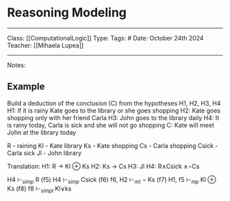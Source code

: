 # Reasoning Modeling
___
Class: [[ComputationalLogic]]
Type: 
Tags: # 
Date: October 24th 2024
Teacher: [[Mihaela Lupea]]
___

Notes: 
## Example 
Build a deduction of the conclusion (C) from the hypotheses H1, H2, H3, H4 
H1: If it is rainy Kate goes to the library or she goes shopping
H2: Kate goes shopping only with her friend Carla 
H3: John goes to the library daily 
H4: It is rainy today, Carla is sick and she will not go shopping 
C: Kate will meet John at the library today 

R - raining 
Kl - Kate library 
Ks - Kate shopping 
Cs - Carla shopping 
Csick - Carla sick 
Jl - John library 

Translation:
H1: R $\rightarrow$ Kl $\oplus$ Ks 
H2: Ks $\rightarrow$ Cs 
H3: Jl 
H4: R$\land$Csick $\land$$\neg$Cs 

H4 $\vdash_{simp}$ R (f5)
H4 $\vdash_{simp}$ Csick  (f6)
f6, H2 $\vdash_{mt}$ $\neg$ Ks (f7)
H1, f5 $\vdash_{mp}$ Kl $\oplus$ Ks (f8)
f8 $\vdash_{simpl}$ Kl$\lor$ks